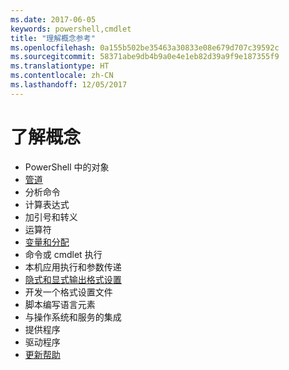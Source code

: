 ```yaml
---
ms.date: 2017-06-05
keywords: powershell,cmdlet
title: "理解概念参考"
ms.openlocfilehash: 0a155b502be35463a30833e08e679d707c39592c
ms.sourcegitcommit: 58371abe9db4b9a0e4e1eb82d39a9f9e187355f9
ms.translationtype: HT
ms.contentlocale: zh-CN
ms.lasthandoff: 12/05/2017
---
```

# <a name="understanding-concepts"></a>了解概念

*  PowerShell 中的对象  
*  [管道](./fundamental/understanding-the-windows-powershell-pipeline.md)
*  分析命令
*  计算表达式
*  加引号和转义
*  运算符
*  [变量和分配](./fundamental/using-variables-to-store-objects.md)
*  命令或 cmdlet 执行
*  本机应用执行和参数传递
*  [隐式和显式输出格式设置](./cookbooks/using-format-commands-to-change-output-view.md)
*  开发一个格式设置文件
*  脚本编写语言元素
*  与操作系统和服务的集成
*  提供程序
*  驱动程序
*  [更新帮助](/powershell/module/Microsoft.PowerShell.Core/Update-Help)

